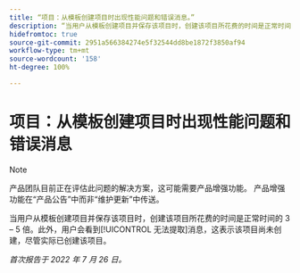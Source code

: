 ```yaml
---
title: “项目：从模板创建项目时出现性能问题和错误消息。”
description: “当用户从模板创建项目并保存该项目时，创建该项目所花费的时间是正常时间的 3 – 5 倍。此外，用户会看到‘无法提取’消息，这表示该项目尚未创建，尽管实际已创建该项目。”
hidefromtoc: true
source-git-commit: 2951a566384274e5f32544dd8be1872f3850af94
workflow-type: tm+mt
source-wordcount: '158'
ht-degree: 100%

---
```



# 项目：从模板创建项目时出现性能问题和错误消息

>[!NOTE]
>
>产品团队目前正在评估此问题的解决方案，这可能需要产品增强功能。 产品增强功能在“产品公告”中而非“维护更新”中传送。

当用户从模板创建项目并保存该项目时，创建该项目所花费的时间是正常时间的 3 – 5 倍。此外，用户会看到[!UICONTROL 无法提取]消息，这表示该项目尚未创建，尽管实际已创建该项目。

_首次报告于 2022 年 7 月 26 日。_

